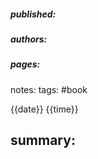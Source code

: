 ##### published: 
##### authors: 
##### pages: 

notes: 
tags: #book 

{{date}}
{{time}}

## summary: 
